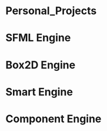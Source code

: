 # Personal_Projects

<h1>SFML Engine</h1>



<h1>Box2D Engine</h1>



<h1>Smart Engine</h1>



<h1>Component Engine</h1>


